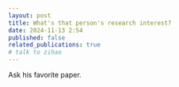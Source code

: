 ```yaml
---
layout: post
title: What's that person's research interest?
date: 2024-11-13 2:54
published: false
related_publications: true
# talk to zihao
---
```

Ask his favorite paper.

